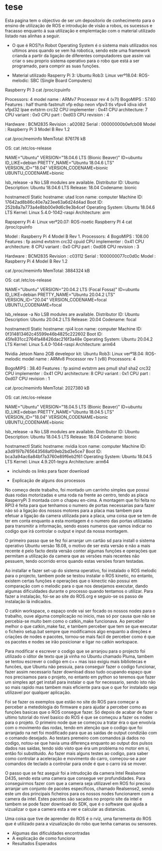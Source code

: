 # tese
Esta pagina tem o objectivo de ser um depositorio de conhecimento para o ensino de utilização de ROS e introdução de visão a robos, os sucessus e fracasso enquanto á sua utilização e emplemtação com o material utilizado listado nas alinhas a seguir.

- O que é ROS?\n
Robot Operating System é o sistema mais utilizados nos ultimos anos quando se vem há robotica, sendo este uma framework crianda a partir da ligação de diferentes computadores que assim vai criar o seu proprio sistema operativo para o robo que está a ser programado, para comprir as suas funções.

- Material utilizado
Rasperry Pi 3: Ubuntu Rob3: Linux verº18.04: ROS-melodic:
SBC (Single Board Computers)
 
Raspberry PI 3
cat /proc/cpuinfo
 
Processors: 4
model name      : ARMv7 Processor rev 4 (v7l)
BogoMIPS           : 57.60
Features              : half thumb fastmult vfp edsp neon vfpv3 tls vfpv4 idiva idivt vfpd32 lpae evtstrm crc32
CPU implementer            : 0x41
CPU architecture: 7
CPU variant        : 0x0
CPU part             : 0xd03
CPU revision       : 4
 
Hardware            : BCM2835
Revision              : a02082
Serial                    : 00000000b0efcb08
Model                  : Raspberry Pi 3 Model B Rev 1.2
 
cat /proc/meminfo
MemTotal: 876176 kB
 
OS:
cat /etc/os-release
 
NAME="Ubuntu"
VERSION="18.04.6 LTS (Bionic Beaver)"
ID=ubuntu
ID_LIKE=debian
PRETTY_NAME="Ubuntu 18.04.6 LTS"
VERSION_ID="18.04"
VERSION_CODENAME=bionic
UBUNTU_CODENAME=bionic
 
lsb_release -a
No LSB modules are available.
Distributor ID:   Ubuntu
Description:        Ubuntu 18.04.6 LTS
Release:              18.04
Codename:         bionic
 
hostnamectl
   Static hostname: utad
         Icon name: computer
        Machine ID: 17642ad8b86c40e7a23ee63a6d24d4ad
           Boot ID: 252b8a7a773a4e8bb00e9d6c9e3b4cef
  Operating System: Ubuntu 18.04.6 LTS
            Kernel: Linux 5.4.0-1042-raspi
      Architecture: arm



Rapsperry Pi 4: Linux verº20.07: ROS-noetic
Raspberry PI 4
cat /proc/cpuinfo
 
Model                  : Raspberry Pi 4 Model B Rev 1.
Processors: 4
BogoMIPS           : 108.00
Features              : fp asimd evtstrm crc32 cpuid
CPU implementer            : 0x41
CPU architecture: 8
CPU variant        : 0x0
CPU part             : 0xd08
CPU revision       : 3
 
Hardware            : BCM2835
Revision              : c03112
Serial                    : 1000000077cc0d0c
Model                  : Raspberry Pi 4 Model B Rev 1.2
 
cat /proc/meminfo
MemTotal:        3884324 kB
 
OS:
cat /etc/os-release
 
NAME="Ubuntu"
VERSION="20.04.2 LTS (Focal Fossa)"
ID=ubuntu
ID_LIKE=debian
PRETTY_NAME="Ubuntu 20.04.2 LTS"
VERSION_ID="20.04"
VERSION_CODENAME=focal
UBUNTU_CODENAME=focal
 
lsb_release -a
No LSB modules are available.
Distributor ID:   Ubuntu
Description:        Ubuntu 20.04.2 LTS
Release:              20.04
Codename:         focal
 
hostnamectl
   Static hostname: rpi4
         Icon name: computer
        Machine ID: 0f314813462c45599e46b4825c222602
           Boot ID: 45fe831cc2764fa48426dac216f3a48e
  Operating System: Ubuntu 20.04.2 LTS
            Kernel: Linux 5.4.0-1044-raspi
      Architecture: arm64

Nvidia Jetson Nano 2GB develepor kit: Ubuntu Rob3: Linux verº18.04: ROS-melodic
model name      : ARMv8 Processor rev 1 (v8l)
Processors: 4
 
BogoMIPS           : 38.40
Features              : fp asimd evtstrm aes pmull sha1 sha2 crc32
CPU implementer            : 0x41
CPU architecture: 8
CPU variant        : 0x1
CPU part             : 0xd07
CPU revision       : 1
 
cat /proc/meminfo
MemTotal:        2027380 kB
 
OS:
cat /etc/os-release
 
NAME="Ubuntu"
VERSION="18.04.5 LTS (Bionic Beaver)"
ID=ubuntu
ID_LIKE=debian
PRETTY_NAME="Ubuntu 18.04.5 LTS"
VERSION_ID="18.04"
VERSION_CODENAME=bionic
UBUNTU_CODENAME=bionic                                                                              
 
lsb_release -a
No LSB modules are available.
Distributor ID:   Ubuntu
Description:        Ubuntu 18.04.5 LTS
Release:              18.04
Codename:         bionic
 
hostnamectl
   Static hostname: nvidia
         Icon name: computer
        Machine ID: a3d9197b765643568af09eb2bd3e5ce7
           Boot ID: bca3a94ac6a84bf7a3760e89f6eb2f61
  Operating System: Ubuntu 18.04.5 LTS
            Kernel: Linux 4.9.201-tegra
      Architecture: arm64

- incluindo os links para fazer download

- Explicação de alguns dos processos

No começo deste trabalho, foi montado um carrinho simples que possui duas rodas motorizadas e uma roda na frente ao centro, tendo as placa RasperryPi 3 montada com o chapeu en-cima. A montagem que foi feita no RPI3 é feita para que tenhamos o numero de portas necessarias para fazer não só a ligação dos nossos motores para a placa mas tambem para efetuar a ligação da camera utilizada para a placa, uma coisa que se tem de ter em conta enquanto a esta montagem é o numero das portas utilizadas para transmitir a informação, sendo esses numeros que vamos indicar no codigo que irá controlar o output e input da nossa montagem.

O primeiro passo que se fez foi arranjar um cartão sd para install o sistema operativo Ubuntu versão 18.08, o motivo de ser esta versão e não a mais recente é pelo facto desta versão conter algumas funções e operações que permitam a utilização da camera que as versões mais recentes não pessuem, tendo ocorrido erros quando estas versões foram testadas.

Ao installar e fazer set-up do sistema operativo, foi instalado o ROS melodic para o projecto, tambem pode se testou instalar o ROS kinetic, no entanto, existem certas funções e operações que o kinectic não possui em comparação com o melodic para o que nos desejamos executar, dando algumas dificuldades durante o processo quando tentamos o utilizar. Para fazer a instalação, foi-se ao site do ROS.org e seguio-se os passo de instalação lá indicados. 

O catkin workspace, o espaço onde vai ser focado os nossos nodes para o trabalho, ouve alguma complicação no inicio, mas só por causa que não se percebia-se muito bem como o catkin_make funcionava. Ao perceber melhor o que catkin_make faz, e tambem perceber que tem se que executar o ficheiro setup.bat sempre que modificamos algo enquanto a direções e criações de nodes e pacotes, tornou-se mais facil de perceber como é que os pacotes e nodes se irão posicionar e ligar no catkin workspace.

Para modificar e escrever o codigo que se arranjou para o projecto foi utilizado o iditor de texto que já vinha no Ubuntu chamado Pluma, tambem se tentou escrever o codigo em c++ mas isso exigiu mais bibliotecas e funcões, que Ubuntu não pessuia, para conseguir fazer o codigo funcionar, fazer assim necessario fazer download disso tudo ocupando espaço que nos precisamos para o projeto, no entanto em python so teremos que fazer um simples apt get install para instalar o que for necessario, sendo isto não so mais rapido mas tambem mais eficiente para que o que for instalado seja utilizavel por qualquer aplicação.

Foi se fazer os exemplos que estão no site do ROS para começar a perceber a metedologia do firmware e para ajudar a perceber como as funções basicas que o ROS consegue fazer. Só depois de acabar de fazer o ultimo tutorial do nivel basico do ROS é que se começou a fazer os nodes para o projeto.
O primeiro node que se começou a tratar éra o que envolvia com o movimento das rodas, tendo em atenção que o codigo que foi arranjado na net foi modificado para que as saidas de output condizião com o comando desejado. Ao testars premeiro com comandos já dados no codigo, notou-se que havia uma diferença enquanto ao output dos pulsos dados nas saidas, tendo sido visto que éra um problema no motor em si, então foi substituido. Ao fazer mais alguns testes ao codigo, para saber como controlar a aceleração e movimento do carro, começou-se a por comandos de teclado a controlar para onde é que o carro irá se mover.

O passo que se fez aseguir foi a intrudoção da camera Intel Realsense D435, sendo esta uma camera que consegue ver profundidades.
Para conseguirmos fazer com que a camera seja utilizavel em ROS foi preciso arranjar um conjunto de pacotes especificos, chamado Realsense2, sendo este um dos principais ficheiros para os nossos nodes funcionarem com a camera da intel. Estes pacotes são sacados no proprio site da intel e tambem se pode fazer download do SDK, que é o software que ajuda a vizualizar o que a camera esta a ver e calcular as distancias.

Uma coisa que tive de aprender do ROS é o rviz, uma farrementa do ROS que é utilizado para a vizualização do robo que tenha camaras ou sensores.

- Algumas das dificuldades encontradas
- A explicação de como funciona
- Resultados Esperados
